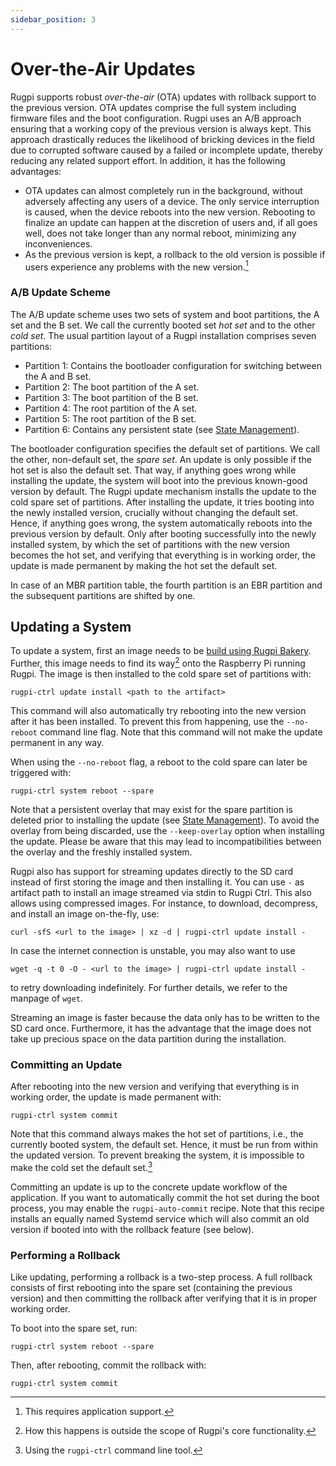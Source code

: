 ```yaml
---
sidebar_position: 3
---
```


# Over-the-Air Updates

Rugpi supports robust *over-the-air* (OTA) updates with rollback support to the previous version.
OTA updates comprise the full system including firmware files and the boot configuration.
Rugpi uses an A/B approach ensuring that a working copy of the previous version is always kept.
This approach drastically reduces the likelihood of bricking devices in the field due to corrupted software caused by a failed or incomplete update, thereby reducing any related support effort.
In addition, it has the following advantages:

- OTA updates can almost completely run in the background, without adversely affecting any users of a device.
The only service interruption is caused, when the device reboots into the new version.
Rebooting to finalize an update can happen at the discretion of users and, if all goes well, does not take longer than any normal reboot, minimizing any inconveniences.
- As the previous version is kept, a rollback to the old version is possible if users experience any problems with the new version.[^1]

[^1]: This requires application support.


### A/B Update Scheme

The A/B update scheme uses two sets of system and boot partitions, the A set and the B set.
We call the currently booted set *hot set* and to the other *cold set*.
The usual partition layout of a Rugpi installation comprises seven partitions:

- Partition 1: Contains the bootloader configuration for switching between the A and B set.
- Partition 2: The boot partition of the A set.
- Partition 3: The boot partition of the B set.
- Partition 4: The root partition of the A set.
- Partition 5: The root partition of the B set.
- Partition 6: Contains any persistent state (see [State Management](./state-management)).

The bootloader configuration specifies the default set of partitions.
We call the other, non-default set, the *spare set*.
An update is only possible if the hot set is also the default set.
That way, if anything goes wrong while installing the update, the system will boot into the previous known-good version by default.
The Rugpi update mechanism installs the update to the cold spare set of partitions.
After installing the update, it tries booting into the newly installed version, crucially without changing the default set.
Hence, if anything goes wrong, the system automatically reboots into the previous version by default.
Only after booting successfully into the newly installed system, by which the set of partitions with the new version becomes the hot set, and verifying that everything is in working order, the update is made permanent by making the hot set the default set.

In case of an MBR partition table, the fourth partition is an EBR partition and the subsequent partitions are shifted by one.

## Updating a System

To update a system, first an image needs to be [build using Rugpi Bakery](/docs/getting-started).
Further, this image needs to find its way[^2] onto the Raspberry Pi running Rugpi.
The image is then installed to the cold spare set of partitions with:

```shell
rugpi-ctrl update install <path to the artifact>
```

This command will also automatically try rebooting into the new version after it has been installed.
To prevent this from happening, use the `--no-reboot` command line flag.
Note that this command will not make the update permanent in any way.

When using the `--no-reboot` flag, a reboot to the cold spare can later be triggered with:

```shell
rugpi-ctrl system reboot --spare
```

Note that a persistent overlay that may exist for the spare partition is deleted prior to installing the update  (see [State Management](./state-management.md)).
To avoid the overlay from being discarded, use the `--keep-overlay` option when installing the update.
Please be aware that this may lead to incompatibilities between the overlay and the freshly installed system.

Rugpi also has support for streaming updates directly to the SD card instead of first storing the image and then installing it.
You can use `-` as artifact path to install an image streamed via stdin to Rugpi Ctrl.
This also allows using compressed images.
For instance, to download, decompress, and install an image on-the-fly, use:

```shell
curl -sfS <url to the image> | xz -d | rugpi-ctrl update install -
```

In case the internet connection is unstable, you may also want to use

```shell
wget -q -t 0 -O - <url to the image> | rugpi-ctrl update install -
```

to retry downloading indefinitely. For further details, we refer to the manpage of `wget`.


Streaming an image is faster because the data only has to be written to the SD card once.
Furthermore, it has the advantage that the image does not take up precious space on the data partition during the installation.

[^2]: How this happens is outside the scope of Rugpi's core functionality.

### Committing an Update

After rebooting into the new version and verifying that everything is in working order, the update is made permanent with:

```shell
rugpi-ctrl system commit
```

Note that this command always makes the hot set of partitions, i.e., the currently booted system, the default set.
Hence, it must be run from within the updated version.
To prevent breaking the system, it is impossible to make the cold set the default set.[^3]

Committing an update is up to the concrete update workflow of the application.
If you want to automatically commit the hot set during the boot process, you may enable the `rugpi-auto-commit` recipe.
Note that this recipe installs an equally named Systemd service which will also commit an old version if booted into with the rollback feature (see below).

[^3]: Using the `rugpi-ctrl` command line tool.

### Performing a Rollback

Like updating, performing a rollback is a two-step process.
A full rollback consists of first rebooting into the spare set (containing the previous version) and then committing the rollback after verifying that it is in proper working order.

To boot into the spare set, run:

```shell
rugpi-ctrl system reboot --spare
```

Then, after rebooting, commit the rollback with:

```shell
rugpi-ctrl system commit
```
